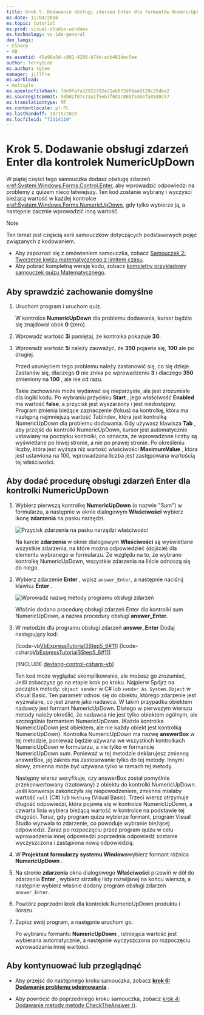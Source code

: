 ```yaml
---
title: Krok 5. Dodawanie obsługi zdarzeń Enter dla formantów NumericUpDown
ms.date: 11/04/2016
ms.topic: tutorial
ms.prod: visual-studio-windows
ms.technology: vs-ide-general
dev_langs:
- CSharp
- VB
ms.assetid: 45a99a5d-c881-4298-b74d-adb481dec5ee
author: TerryGLee
ms.author: tglee
manager: jillfra
ms.workload:
- multiple
ms.openlocfilehash: 7de9fafa32922792e21eb672df0aa9128c25dbe2
ms.sourcegitcommit: 98b02f87c7aa1f5eb7f0d1c86bfa36efa8580c57
ms.translationtype: MT
ms.contentlocale: pl-PL
ms.lasthandoff: 10/15/2019
ms.locfileid: "72314119"
---
```

# <a name="step-5-add-enter-event-handlers-for-the-numericupdown-controls"></a>Krok 5. Dodawanie obsługi zdarzeń Enter dla kontrolek NumericUpDown

W piątej części tego samouczka dodasz obsługę zdarzeń <xref:System.Windows.Forms.Control.Enter>, aby wprowadzić odpowiedzi na problemy z quizem nieco łatwiejszy. Ten kod zostanie wybrany i wyczyści bieżącą wartość w każdej kontrolce <xref:System.Windows.Forms.NumericUpDown>, gdy tylko wybierze ją, a następnie zacznie wprowadzić inną wartość.

> [!NOTE]
> Ten temat jest częścią serii samouczków dotyczących podstawowych pojęć związanych z kodowaniem.
> - Aby zapoznać się z omówieniem samouczka, zobacz [Samouczek 2: Tworzenie kwizu matematycznego z limitem czasu](../ide/tutorial-2-create-a-timed-math-quiz.md).
> - Aby pobrać kompletną wersję kodu, zobacz [kompletny przykładowy samouczek quizu Matematycznego](https://code.msdn.microsoft.com/Complete-Math-Quiz-8581813c).

## <a name="to-verify-the-default-behavior"></a>Aby sprawdzić zachowanie domyślne

1. Uruchom program i uruchom quiz.

     W kontrolce **NumericUpDown** dla problemu dodawania, kursor będzie się znajdował obok **0** (zero).

2. Wprowadź wartość **3**i pamiętaj, że kontrolka pokazuje **30**.

3. Wprowadź wartość **5**i należy zauważyć, że **350** pojawia się, **100** ale po drugiej.

     Przed usunięciem tego problemu należy zastanowić się, co się dzieje. Zastanów się, dlaczego **0** nie znika po wprowadzeniu **3** i dlaczego **350** zmieniony na **100** , ale nie od razu.

     Takie zachowanie może wydawać się nieparzyste, ale jest zrozumiałe dla logiki kodu. Po wybraniu przycisku **Start** , jego właściwość **Enabled** ma wartość **false**, a przycisk jest wyszarzony i jest niedostępny. Program zmienia bieżące zaznaczenie (fokus) na kontrolkę, która ma następną najmniejszą wartość TabIndex, która jest kontrolką NumericUpDown dla problemu dodawania. Gdy używasz klawisza **Tab** , aby przejść do kontrolki NumericUpDown, kursor jest automatycznie ustawiany na początku kontrolki, co oznacza, że wprowadzone liczby są wyświetlane po lewej stronie, a nie po prawej stronie. Po określeniu liczby, która jest wyższa niż wartość właściwości **MaximumValue** , która jest ustawiona na 100, wprowadzona liczba jest zastępowana wartością tej właściwości.

## <a name="to-add-an-enter-event-handler-for-a-numericupdown-control"></a>Aby dodać procedurę obsługi zdarzeń Enter dla kontrolki NumericUpDown

1. Wybierz pierwszą kontrolkę **NumericUpDown** (o nazwie "Sum") w formularzu, a następnie w oknie dialogowym **Właściwości** wybierz ikonę **zdarzenia** na pasku narzędzi.

   ![Przycisk zdarzenia na pasku narzędzi właściwości](media/control-properties-events.png)

   Na karcie **zdarzenia** w oknie dialogowym **Właściwości** są wyświetlane wszystkie zdarzenia, na które można odpowiedzieć (dojście) dla elementu wybranego w formularzu. Ze względu na to, że wybrano kontrolkę NumericUpDown, wszystkie zdarzenia na liście odnoszą się do niego.

2. Wybierz zdarzenie **Enter** , wpisz `answer_Enter`, a następnie naciśnij klawisz **Enter** .

   ![Wprowadź nazwę metody programu obsługi zdarzeń](media/enter-event.png)

   Właśnie dodano procedurę obsługi zdarzeń Enter dla kontrolki sum NumericUpDown, a nazwa procedury obsługi **answer_Enter**.

3. W metodzie dla programu obsługi zdarzeń **answer_Enter** Dodaj następujący kod:

     [!code-vb[VbExpressTutorial3Step5_6#11](../ide/codesnippet/VisualBasic/step-5-add-enter-event-handlers-for-the-numericupdown-controls_1.vb)]
     [!code-csharp[VbExpressTutorial3Step5_6#11](../ide/codesnippet/CSharp/step-5-add-enter-event-handlers-for-the-numericupdown-controls_1.cs)]

     [!INCLUDE [devlang-control-csharp-vb](./includes/devlang-control-csharp-vb.md)]

     Ten kod może wyglądać skomplikowanie, ale możesz go zrozumieć, Jeśli zobaczysz go na etapie krok po kroku. Najpierw Spójrz na początek metody: `object sender` w C# lub `sender As System.Object` w Visual Basic. Ten parametr odnosi się do obiektu, którego zdarzenie jest wyzwalane, co jest znane jako nadawca. W takim przypadku obiektem nadawcy jest formant NumericUpDown. Dlatego w pierwszym wierszu metody należy określić, że nadawca nie jest tylko obiektem ogólnym, ale szczególnie formantem NumericUpDown. (Każda kontrolka NumericUpDown jest obiektem, ale nie każdy obiekt jest kontrolką NumericUpDown). Kontrolka NumericUpDown ma nazwę **answerBox** w tej metodzie, ponieważ będzie używana we wszystkich kontrolkach NumericUpDown w formularzu, a nie tylko w formancie NumericUpDown sum. Ponieważ w tej metodzie deklarujesz zmienną answerBox, jej zakres ma zastosowanie tylko do tej metody. Innymi słowy, zmienna może być używana tylko w ramach tej metody.

     Następny wiersz weryfikuje, czy answerBox został pomyślnie przekonwertowany (rzutowany) z obiektu do kontrolki NumericUpDown. Jeśli konwersja zakończyła się niepowodzeniem, zmienna miałaby wartość `null` (C#) lub `Nothing` (Visual Basic). Trzeci wiersz otrzymuje długość odpowiedzi, która pojawia się w kontrolce NumericUpDown, a czwarta linia wybiera bieżącą wartość w kontrolce na podstawie tej długości. Teraz, gdy program quizu wybierze formant, program Visual Studio wyzwala to zdarzenie, co powoduje wybranie bieżącej odpowiedzi. Zaraz po rozpoczęciu przez program quizu w celu wprowadzenia innej odpowiedzi poprzednia odpowiedź zostanie wyczyszczona i zastąpiona nową odpowiedzią.

4. W **Projektant formularzy systemu Windows**wybierz formant różnica **NumericUpDown** .

5. Na stronie **zdarzenia** okna dialogowego **Właściwości** przewiń w dół do zdarzenia **Enter** , wybierz strzałkę listy rozwijanej na końcu wiersza, a następnie wybierz właśnie dodany program obsługi zdarzeń `answer_Enter`.

6. Powtórz poprzedni krok dla kontrolek NumericUpDown produktu i ilorazu.

7. Zapisz swój program, a następnie uruchom go.

     Po wybraniu formantu **NumericUpDown** , istniejąca wartość jest wybierana automatycznie, a następnie wyczyszczona po rozpoczęciu wprowadzania innej wartości.

## <a name="to-continue-or-review"></a>Aby kontynuować lub przeglądnąć

- Aby przejść do następnego kroku samouczka, zobacz **[krok 6: Dodawanie problemu odejmowania](../ide/step-6-add-a-subtraction-problem.md)** .

- Aby powrócić do poprzedniego kroku samouczka, zobacz [krok 4: Dodawanie metody metody CheckTheAnswer ()](../ide/step-4-add-the-checktheanswer-parens-method.md).

